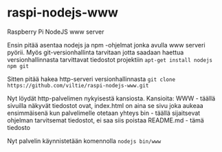 # raspi-nodejs-www
Raspberry Pi NodeJS www server

Ensin pitää asentaa nodejs ja npm -ohjelmat jonka avulla www serveri pyörii. Myös git-versionhallinta tarvitaan jotta saadaan haettua versionhallinnasta tarvittavat tiedostot projektiin
```apt-get install nodejs npm git```

Sitten pitää hakea http-serveri versionhallinnasta
```git clone https://github.com/viltie/raspi-nodejs-www.git```

Nyt löydät http-palvelimen nykyisestä kansiosta.
Kansioita:
WWW - täällä sivuilla näkyvät tiedostot ovat, index.html on aina se sivu joka aukeaa ensimmäisenä kun palvelimelle otetaan yhteys
bin - täällä sijaitsevat ohjelman tarvitsemat tiedostot, ei saa siis poistaa
README.md - tämä tiedosto

Nyt palvelin käynnistetään komennolla
```nodejs bin/www```
